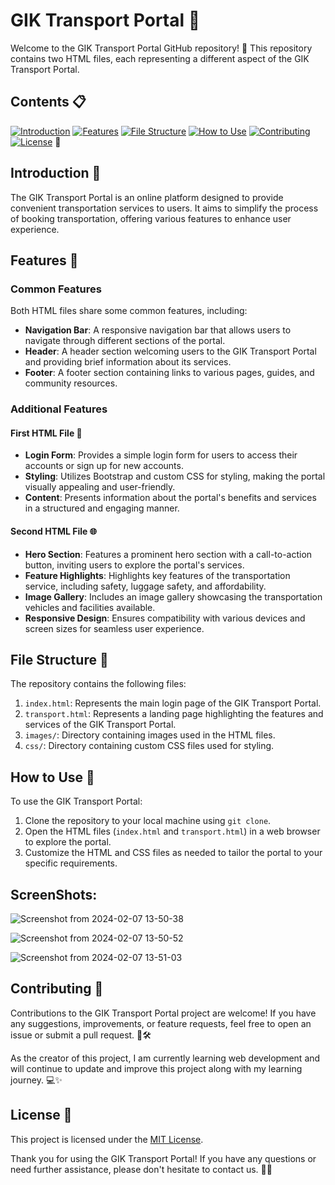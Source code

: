 # GIK Transport Portal 🚌

Welcome to the GIK Transport Portal GitHub repository! 🎉 This repository contains two HTML files, each representing a different aspect of the GIK Transport Portal.

## Contents 📋
[![Introduction](https://img.shields.io/badge/Introduction-🌟-blue)](#introduction) [![Features](https://img.shields.io/badge/Features-✨-green)](#features) [![File Structure](https://img.shields.io/badge/File_Structure-📁-orange)](#file-structure) [![How to Use](https://img.shields.io/badge/How_to_Use-🚀-red)](#how-to-use) [![Contributing](https://img.shields.io/badge/Contributing-🤝-purple)](#contributing) [![License](https://img.shields.io/badge/License-📝-yellow)](#license)
 🌟
## Introduction 🎈

The GIK Transport Portal is an online platform designed to provide convenient transportation services to users. It aims to simplify the process of booking transportation, offering various features to enhance user experience.

## Features  🌟

### Common Features

Both HTML files share some common features, including:

- **Navigation Bar**: A responsive navigation bar that allows users to navigate through different sections of the portal.
- **Header**: A header section welcoming users to the GIK Transport Portal and providing brief information about its services.
- **Footer**: A footer section containing links to various pages, guides, and community resources.

### Additional Features

#### First HTML File 📄
- **Login Form**: Provides a simple login form for users to access their accounts or sign up for new accounts.
- **Styling**: Utilizes Bootstrap and custom CSS for styling, making the portal visually appealing and user-friendly.
- **Content**: Presents information about the portal's benefits and services in a structured and engaging manner.

#### Second HTML File 🌐
- **Hero Section**: Features a prominent hero section with a call-to-action button, inviting users to explore the portal's services.
- **Feature Highlights**: Highlights key features of the transportation service, including safety, luggage safety, and affordability.
- **Image Gallery**: Includes an image gallery showcasing the transportation vehicles and facilities available.
- **Responsive Design**: Ensures compatibility with various devices and screen sizes for seamless user experience.

## File Structure 📁

The repository contains the following files:

1. `index.html`: Represents the main login page of the GIK Transport Portal.
2. `transport.html`: Represents a landing page highlighting the features and services of the GIK Transport Portal.
3. `images/`: Directory containing images used in the HTML files.
4. `css/`: Directory containing custom CSS files used for styling.

## How to Use 🚀

To use the GIK Transport Portal:

1. Clone the repository to your local machine using `git clone`.
2. Open the HTML files (`index.html` and `transport.html`) in a web browser to explore the portal.
3. Customize the HTML and CSS files as needed to tailor the portal to your specific requirements.

## ScreenShots:

![Screenshot from 2024-02-07 13-50-38](https://github.com/AsadShayan/GIK-Transport-Portal/assets/153836414/49706b47-bede-4cd7-9f7f-8fa3d01d35ea)

![Screenshot from 2024-02-07 13-50-52](https://github.com/AsadShayan/GIK-Transport-Portal/assets/153836414/5c9c0087-76cf-4cd5-ae71-e2ca45471c8e)

![Screenshot from 2024-02-07 13-51-03](https://github.com/AsadShayan/GIK-Transport-Portal/assets/153836414/b3f42259-57cf-4399-ab0c-d672ff9679f2)


## Contributing 🤝

Contributions to the GIK Transport Portal project are welcome! If you have any suggestions, improvements, or feature requests, feel free to open an issue or submit a pull request. 🎨🛠️

As the creator of this project, I am currently learning web development and will continue to update and improve this project along with my learning journey. 💻✨

## License 📝

This project is licensed under the [MIT License](License).

Thank you for using the GIK Transport Portal! If you have any questions or need further assistance, please don't hesitate to contact us. 🙌🚀
